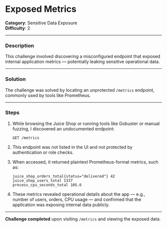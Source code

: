 # Exposed Metrics

**Category**: Sensitive Data Exposure  
**Difficulty**: 2  

---

### Description

This challenge involved discovering a misconfigured endpoint that exposed internal application metrics — potentially leaking sensitive operational data.

---

### Solution

The challenge was solved by locating an unprotected `/metrics` endpoint, commonly used by tools like Prometheus.

---

### Steps

1. While browsing the Juice Shop or running tools like Gobuster or manual fuzzing, I discovered an undocumented endpoint:
   
   ```
   GET /metrics
   ```

2. This endpoint was not listed in the UI and not protected by authentication or role checks.

3. When accessed, it returned plaintext Prometheus-format metrics, such as:
   
   ```
   juice_shop_orders_total{status="delivered"} 42
   juice_shop_users_total 1337
   process_cpu_seconds_total 105.6
   ```

4. These metrics revealed operational details about the app — e.g., number of users, orders, CPU usage — and confirmed that the application was exposing internal data publicly.

---

**Challenge completed** upon visiting `/metrics` and viewing the exposed data.
